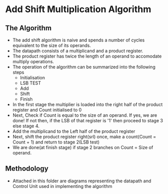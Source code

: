 # Add Shift Multiplication Algorithm 
  ## The Algorithm
  * The add shift algorithm is naive and spends a number of cycles equivalent to the size 
    of its operands.
  * The datapath consists of a multiplicand and a product register.
  * The product register has twice the length of an operand to accomodate multiply operations.
  * The operation of the algorithm can be summarized into the following steps
      * Initialisation
      * LSB TEST
      * Add 
      * Shift
      * Finish
   * In the first stage the multiplier is loaded into the right half of the product register and Count initialised to 0
   * Next, Check if Count is equal to the size of an operand. If yes, we are done! 
     If not then, if the LSB of that register is '1' then proceed to stage 3 else stage 4. 
   * Add the multiplicand to the Left half of the product register 
   * Next, shift the product register right(srl) once, make a count(Count = Count + 1) and return to stage 2(LSB test)
   * We are done(at finish stage) if stage 2 branches on Count = Size of operand.
   
   ## Methodology
   * Attached in this folder are diagrams representing the datapath and Control Unit used in implementing the algorithm
